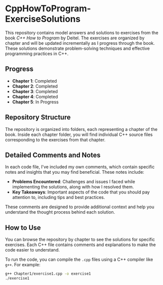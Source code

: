 # CppHowToProgram-ExerciseSolutions
This repository contains model answers and solutions to exercises from the book *C++ How to Program* by Deitel. The exercises are organized by chapter and will be updated incrementally as I progress through the book. These solutions demonstrate problem-solving techniques and effective programming practices in C++.


## Progress

- **Chapter 1**: Completed
- **Chapter 2**: Completed
- **Chapter 3**: Completed
- **Chapter 4**: Completed
- **Chapter 5**: In Progress

## Repository Structure

The repository is organized into folders, each representing a chapter of the book. Inside each chapter folder, you will find individual C++ source files corresponding to the exercises from that chapter.

## Detailed Comments and Notes

In each code file, I've included my own comments, which contain specific notes and insights that you may find beneficial. These notes include:
- **Problems Encountered**: Challenges and issues I faced while implementing the solutions, along with how I resolved them.
- **Key Takeaways**: Important aspects of the code that you should pay attention to, including tips and best practices.

These comments are designed to provide additional context and help you understand the thought process behind each solution.

## How to Use

You can browse the repository by chapter to see the solutions for specific exercises. Each C++ file contains comments and explanations to make the code easier to understand.

To run the code, you can compile the `.cpp` files using a C++ compiler like `g++`. For example:

```bash
g++ Chapter1/exercise1.cpp -o exercise1
./exercise1
